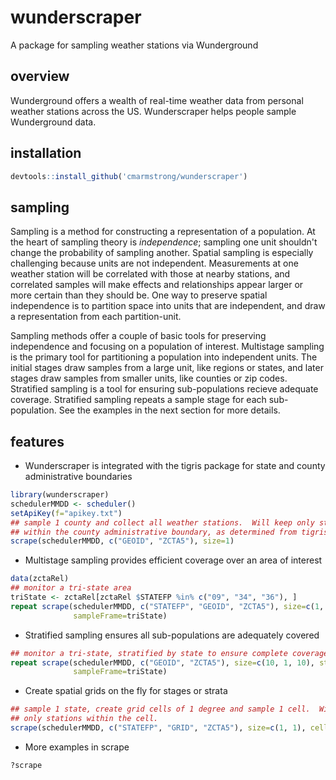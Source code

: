 # wunderscraper
A package for sampling weather stations via Wunderground

## overview
Wunderground offers a wealth of real-time weather data from personal weather
stations across the US.  Wunderscraper helps people sample Wunderground data.

## installation
```r
devtools::install_github('cmarmstrong/wunderscraper')
```

## sampling
Sampling is a method for constructing a representation of a population.  At the
heart of sampling theory is _independence_; sampling one unit shouldn't change
the probability of sampling another. Spatial sampling is especially challenging
because units are not independent.  Measurements at one weather station will be
correlated with those at nearby stations, and correlated samples will make
effects and relationships appear larger or more certain than they should be.
One way to preserve spatial independence is to partition space into units that
are independent, and draw a representation from each partition-unit.

Sampling methods offer a couple of basic tools for preserving independence and
focusing on a population of interest.  Multistage sampling is the primary tool
for partitioning a population into independent units.  The initial stages draw
samples from a large unit, like regions or states, and later stages draw samples
from smaller units, like counties or zip codes.  Stratified sampling is a tool
for ensuring sub-populations recieve adequate coverage.  Stratified sampling
repeats a sample stage for each sub-population.  See the examples in the next
section for more details.

## features
- Wunderscraper is integrated with the tigris package for state and county
  administrative boundaries
```r
library(wunderscraper)
schedulerMMDD <- scheduler()
setApiKey(f="apikey.txt")
## sample 1 county and collect all weather stations.  Will keep only stations
## within the county administrative boundary, as determined from tigris
scrape(schedulerMMDD, c("GEOID", "ZCTA5"), size=1)
```

- Multistage sampling provides efficient coverage over an area of interest
```r
data(zctaRel)
## monitor a tri-state area
triState <- zctaRel[zctaRel $STATEFP %in% c("09", "34", "36"), ]
repeat scrape(schedulerMMDD, c("STATEFP", "GEOID", "ZCTA5"), size=c(1, 10, 1, 10),
              sampleFrame=triState)
```

- Stratified sampling ensures all sub-populations are adequately covered
```r
## monitor a tri-state, stratified by state to ensure complete coverage each sample
repeat scrape(schedulerMMDD, c("GEOID", "ZCTA5"), size=c(10, 1, 10), strata=rep("STATEFP", 3),
              sampleFrame=triState)
```

- Create spatial grids on the fly for stages or strata
```r
## sample 1 state, create grid cells of 1 degree and sample 1 cell.  Will keep
## only stations within the cell.
scrape(schedulerMMDD, c("STATEFP", "GRID", "ZCTA5"), size=c(1, 1), cellsize=1)
```

- More examples in scrape
```r
?scrape
```
